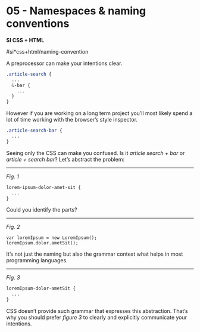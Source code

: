 # 05 - Namespaces & naming conventions

**SI CSS + HTML**

#si*css+html/naming-convention

A preprocessor can make your intentions clear.

```scss
.article-search {
  ...
  &-bar {
    ...
  }
}
```

However if you are working on a long term project you’ll most likely spend a lot of time working with the browser’s style inspector.

```css
.article-search-bar {
  ...
}
```

Seeing only the CSS can make you confused. Is it *article search + bar* or *article + search bar*? Let’s abstract the problem:

---

*Fig. 1*

```css
lorem-ipsum-dolor-amet-sit {
  ...
}
```

Could you identify the parts?

---

*Fig. 2*

```pseudo
var loremIpsum = new LoremIpsum();
loremIpsum.dolor.ametSit();
```

It’s not just the naming but also the grammar context what helps in most programming languages.

---

*Fig. 3*
```css
loremIpsum-dolor-ametSit {
  ...
}
```

CSS doesn’t provide such grammar that expresses this abstraction. That’s why you should prefer *figure 3* to clearly and explicitly communicate your intentions.

